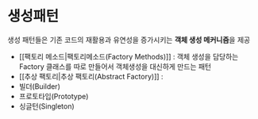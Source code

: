 # 생성패턴

생성 패턴들은 기존 코드의 재활용과 유연성을 증가시키는 **객체 생성 메커니즘**을 제공

- [[팩토리 메소드|팩토리메소드(Factory Methods)]] : 객체 생성을 담당하는 Factory 클래스를 따로 만들어서 객체생성을 대신하게 만드는 패턴
- [[추상 팩토리|추상 팩토리(Abstract Factory)]] : 
- 빌더(Builder)
- 프로토타입(Prototype)
- 싱글턴(Singleton)